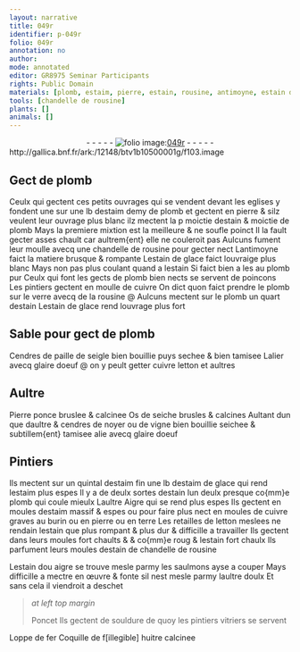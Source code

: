 ```yaml
---
layout: narrative
title: 049r
identifier: p-049r
folio: 049r
annotation: no
author:
mode: annotated
editor: GR8975 Seminar Participants
rights: Public Domain
materials: [plomb, estaim, pierre, estain, rousine, antimoyne, estain de glace, cuivre, verre, paille de seigle, glaire doeuf, letton, Pierre ponce, Os de seiche, noyer, vigne, estaim de glace, terre, chandelle de rousine, estain dou aigre, saulmons, souldure, fer, Coquille de fillegible huitre]
tools: [chandelle de rousine]
plants: []
animals: []
---
```


<div class="folio" align="center">- - - - - <a href="http://gallica.bnf.fr/ark:/12148/btv1b10500001g/f103.image" target="_blank"><img src="https://cu-mkp.github.io/2017-workshop-edition/assets/photo-icon.png" alt="folio image: " style="display:inline-block; margin-bottom:-3px;"/>049r</a> - - - - - </div> http://gallica.bnf.fr/ark:/12148/btv1b10500001g/f103.image   

## Gect de <span class="m">plomb</span>

 
Ceulx qui gectent ces petits ouvrages qui se vendent devant les eglises y fondent une sur une lb d<span class="m">estaim</span> demy de <span class="m">plomb</span> et gectent en <span class="m">pierre</span> & silz veulent leur ouvrage plus blanc ilz mectent la p moictie d<span class="m">estain</span> & moictie de <span class="m">plomb</span> Mays la premiere mixtion est la meilleure & ne soufle poinct Il la fault gecter asses chault car aultrem{ent} elle ne couleroit pas Aulcuns fument leur moulle avecq une <span class="tl">chandelle de <span class="m">rousine</span></span> pour gecter nect L<span class="m">antimoyne</span> faict la matiere brusque & rompante L<span class="m">estain de glace</span> faict louvraige plus blanc Mays non pas plus coulant quand a l<span class="m">estain</span> Si faict bien a les au <span class="m">plomb</span> pur Ceulx qui font les gects de <span class="m">plomb</span> bien nects se servent de poincons Les <span class="pro">pintiers</span> gectent en moulle de <span class="m">cuivre</span> On dict quon faict prendre le <span class="m">plomb</span> sur le <span class="m">verre</span> avecq de la <span class="m">rousine</span> @ Aulcuns mectent sur le <span class="m">plomb</span> un quart d<span class="m">estain</span> L<span class="m">estain de glace</span> rend louvrage plus fort
    

## Sable pour gect de <span class="m">plomb</span>

 
Cendres de <span class="m">paille de seigle</span> bien bouillie puys sechee & bien tamisee Lalier avecq <span class="m">glaire doeuf</span> @ on y peult getter <span class="m">cuivre</span> <span class="m">letton</span> et aultres
    

## Aultre

 
<span class="m">Pierre ponce</span> bruslee & calcinee <span class="m">Os de seiche</span> brusles & calcines Aultant dun que daultre & cendres de <span class="m">noyer</span> ou de <span class="m">vigne</span> bien bouillie seichee & subtillem{ent} tamisee alie avecq <span class="m">glaire doeuf</span>
    

## <span class="pro">Pintiers</span>

 
Ils mectent sur un quintal d<span class="m">estaim</span> fin une lb d<span class="m">estaim de glace</span> qui rend l<span class="m">estaim</span> plus espes Il y a de deulx sortes d<span class="m">estain</span> lun deulx presque co{mm}e <span class="m">plomb</span> qui coule mieulx Laultre Aigre qui se rend plus espes Ils gectent en moules d<span class="m">estaim</span> massif & espes ou pour faire plus nect en moules de <span class="m">cuivre</span> graves au burin ou en <span class="m">pierre</span> ou en <span class="m">terre</span> Les retailles de <span class="m">letton</span> meslees ne rendain l<span class="m">estain</span> que plus rompant & plus dur & difficille a travailler Ils gectent dans leurs moules fort chaults & & co{mm}e roug & l<span class="m">estain</span> fort chaulx Ils parfument leurs moules d<span class="m">estain</span> de <span class="m">chandelle de rousine</span>
 
L<span class="m">estain dou aigre</span> se trouve mesle parmy les <span class="m">saulmons</span> ayse a couper Mays difficille a mectre en œuvre & fonte sil nest mesle parmy laultre doulx Et sans cela il viendroit a deschet
    
> *at left top margin*
> 
>   Poncet Ils gectent de <span class="m">souldure</span> de quoy les <span class="pro">pintiers</span> <span class="pro">vitriers</span> se servent 
 
Loppe de <span class="m">fer</span> <span class="m">Coquille de f[illegible] huitre</span> calcinee
 